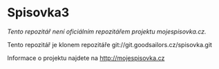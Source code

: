 # Spisovka3

*Tento repozitář není oficiálním repozitářem projektu mojespisovka.cz.* 

Tento repozitář je klonem repozitáře git://git.goodsailors.cz/spisovka.git

Informace o projektu najdete na http://mojespisovka.cz

